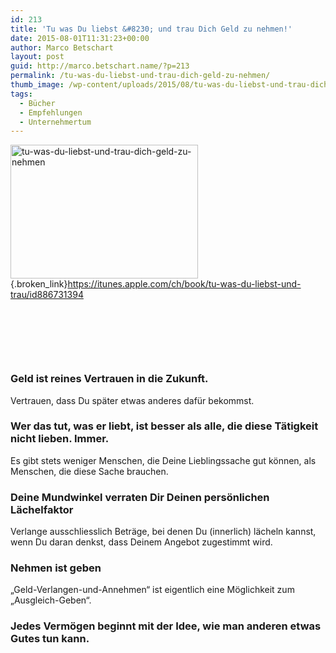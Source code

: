 ```yaml
---
id: 213
title: 'Tu was Du liebst &#8230; und trau Dich Geld zu nehmen!'
date: 2015-08-01T11:31:23+00:00
author: Marco Betschart
layout: post
guid: http://marco.betschart.name/?p=213
permalink: /tu-was-du-liebst-und-trau-dich-geld-zu-nehmen/
thumb_image: /wp-content/uploads/2015/08/tu-was-du-liebst-und-trau-dich-geld-zu-nehmen-256x256.jpg
tags:
  - Bücher
  - Empfehlungen
  - Unternehmertum
---
```

[<img class=" size-medium wp-image-214 alignleft" src="http://blog.marco.betschart.name/wp-content/uploads/2015/08/tu-was-du-liebst-und-trau-dich-geld-zu-nehmen-300x214.jpg" alt="tu-was-du-liebst-und-trau-dich-geld-zu-nehmen" width="300" height="214" srcset="http://dev.marco-betschart.local/wp-content/uploads/2015/08/tu-was-du-liebst-und-trau-dich-geld-zu-nehmen-300x214.jpg 300w, http://dev.marco-betschart.local/wp-content/uploads/2015/08/tu-was-du-liebst-und-trau-dich-geld-zu-nehmen-1024x731.jpg 1024w, http://dev.marco-betschart.local/wp-content/uploads/2015/08/tu-was-du-liebst-und-trau-dich-geld-zu-nehmen-192x137.jpg 192w, http://dev.marco-betschart.local/wp-content/uploads/2015/08/tu-was-du-liebst-und-trau-dich-geld-zu-nehmen.jpg 1200w" sizes="(max-width: 300px) 100vw, 300px" />](http://blog.marco.betschart.name/wp-content/uploads/2015/08/tu-was-du-liebst-und-trau-dich-geld-zu-nehmen.jpg){.broken_link}<https://itunes.apple.com/ch/book/tu-was-du-liebst-und-trau/id886731394>

&nbsp;

&nbsp;

&nbsp;

### Geld ist reines Vertrauen in die Zukunft.

Vertrauen, dass Du später etwas anderes dafür bekommst.

### Wer das tut, was er liebt, ist besser als alle, die diese Tätigkeit nicht lieben. Immer.

Es gibt stets weniger Menschen, die Deine Lieblingssache gut können, als Menschen, die diese Sache brauchen.

### Deine Mundwinkel verraten Dir Deinen persönlichen Lächelfaktor

Verlange ausschliesslich Beträge, bei denen Du (innerlich) lächeln kannst, wenn Du daran denkst, dass Deinem Angebot zugestimmt wird.

### Nehmen ist geben

&#8222;Geld-Verlangen-und-Annehmen&#8220; ist eigentlich eine Möglichkeit zum &#8222;Ausgleich-Geben&#8220;.

### Jedes Vermögen beginnt mit der Idee, wie man anderen etwas Gutes tun kann.